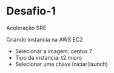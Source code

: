 # Desafio-1
Aceleração SRE


Criando instancia na AWS EC2

 - Selecionar a imagem: centos 7
 - Tipo da instancia: t2.micro
 - Selecionar uma chave 
 Iniciar(launch)
 
 
